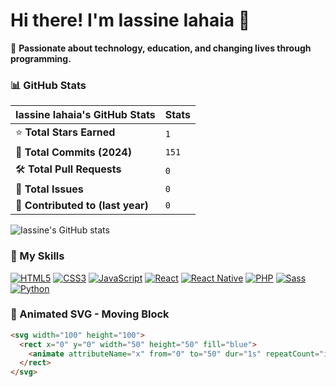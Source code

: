 # Hi there! I'm Iassine Iahaia 👋

🚀 **Passionate about technology, education, and changing lives through programming.**

### 📊 GitHub Stats

| **Iassine Iahaia's GitHub Stats**      | **Stats**               |
|-----------------------------------------|-------------------------|
| ⭐ **Total Stars Earned**               | `1`                     |
| 📜 **Total Commits (2024)**            | `151`                   |
| 🛠️ **Total Pull Requests**              | `0`                     |
| 🐛 **Total Issues**                     | `0`                     |
| 🌟 **Contributed to (last year)**      | `0`                     |

![Iassine's GitHub stats](https://github-readme-stats.vercel.app/api?username=IassineIahaia&show_icons=true&theme=radical)

### 🔧 My Skills

[![HTML5](https://img.shields.io/badge/-HTML5-E34F26?style=flat-square&logo=html5&logoColor=white)](https://developer.mozilla.org/en-US/docs/Web/HTML)
[![CSS3](https://img.shields.io/badge/-CSS3-1572B6?style=flat-square&logo=css3)](https://developer.mozilla.org/en-US/docs/Web/CSS)
[![JavaScript](https://img.shields.io/badge/-JavaScript-F7DF1E?style=flat-square&logo=javascript&logoColor=black)](https://developer.mozilla.org/en-US/docs/Web/JavaScript)
[![React](https://img.shields.io/badge/-React-61DAFB?style=flat-square&logo=react&logoColor=black)](https://reactjs.org/)
[![React Native](https://img.shields.io/badge/-React%20Native-61DAFB?style=flat-square&logo=react&logoColor=black)](https://reactnative.dev/)
[![PHP](https://img.shields.io/badge/-PHP-777BB4?style=flat-square&logo=php)](https://www.php.net/)
[![Sass](https://img.shields.io/badge/-Sass-CC6699?style=flat-square&logo=sass&logoColor=white)](https://sass-lang.com/)
[![Python](https://img.shields.io/badge/-Python-3776AB?style=flat-square&logo=python&logoColor=white)](https://www.python.org/)

### 🎨 Animated SVG - Moving Block

```html
<svg width="100" height="100">
  <rect x="0" y="0" width="50" height="50" fill="blue">
    <animate attributeName="x" from="0" to="50" dur="1s" repeatCount="indefinite" />
  </rect>
</svg>
